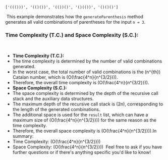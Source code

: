 ```
['((()))', '(()())', '(())()', '()(())', '()()()']
```
​
This example demonstrates how the `generateParenthesis` method generates all valid combinations of parentheses for the input `n = 3`.
​
### Time Complexity (T.C.) and Space Complexity (S.C.):
​
- **Time Complexity (T.C.):**
- The time complexity is determined by the number of valid combinations generated.
- In the worst case, the total number of valid combinations is the \(n^{th}\) Catalan number, which is \(O(\frac{4^n}{n^{3/2}})\).
- Therefore, the overall time complexity is \(O(\frac{4^n}{n^{3/2}})\).
​
- **Space Complexity (S.C.):**
- The space complexity is determined by the depth of the recursive call stack and the auxiliary data structures.
- The maximum depth of the recursive call stack is \(2n\), corresponding to the length of the generated combinations.
- The additional space is used for the `result` list, which can have a maximum size of \(O(\frac{4^n}{n^{3/2}})\) for the same reason as the time complexity.
- Therefore, the overall space complexity is \(O(\frac{4^n}{n^{3/2}})\).
​
In summary:
- Time Complexity: \(O(\frac{4^n}{n^{3/2}})\)
- Space Complexity: \(O(\frac{4^n}{n^{3/2}})\)
​
Feel free to ask if you have further questions or if there's anything specific you'd like to know!